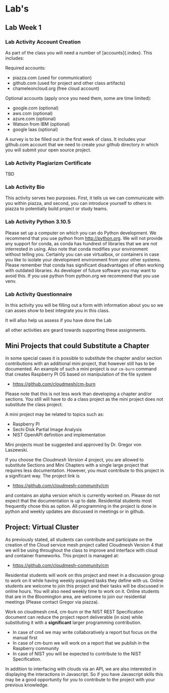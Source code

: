 # Lab's

## Lab Week 1

### Lab Activity Account Creation

As part of the class you will need a number of [accounts]{.index}. This
includes:

Required accounts:

* piazza.com (used for communication)
* github.com (used for project and other class artifacts)
* chameleoncloud.org (free cloud account)

Optional accounts (apply once you need them, some are time limited):

* google.com (optional)
* aws.com (optional)
* azure.com (optional)
* Watson from IBM (optional)
* google Iaas (optional)

A survey is to be filled out in the first week of class. It includes
your github.com account that we need to create your github directory
in which you will submit your open source project.

### Lab Activity Plagiarizm Certificate

TBD

### Lab Activity Bio

This activity serves two purposes. First, it tells us we can communicate
with you within piazza, and second, you can introduce yourself to others
in piazza to potentially build project or study teams.

### Lab Activity Python 3.10.5

Please set up a computer on which you can do Python development. We
recommend that you use python from <http://python.org>. We will not
provide any support for conda, as conda has hundrest of libraries that
we are not interrested in using. Also note that conda modifies your
environment without telling you. Certainly you can use virtualbox, or
containers in case you like to isolate your development environment from
your other systems. Please remember that conda has significant
disadvantages of often working with outdated libraries. As developer of
future software you may want to avoid this. If you use python from
python.org we recommend that you use venv.

### Lab Activity Questionnaire

In this activity you will be filling out a form with information about
you so we can asses show to best integrate you in this class.

It will allso help us assess if you have done the Lab

all other activities are geard
towards supporting these assignments.

## Mini Projects that could Substitute a Chapter

In some special cases it is possible to substitute the chapter and/or
section contributions with an additional mini project, that however
still has to be documented. An example of such a mini project is our
`cm-burn` command that creates Raspberry PI OS based on
manipulation of the file system

* <https://github.com/cloudmesh/cm-burn>

Please note that this is not less work than developing a chapter
and/or sections. You still will have to do a class project as the mini
project does not substitute the class project.

A mini project may be related to topics such as:

* Raspberry PI
* Sechi Disk Partial Image Analysis
* NIST OpenAPI definition and implementation

Mini projects must be suggested and approved by Dr. Gregor von Laszewski.

If you choose the *Cloudmesh Version 4* project, you are allowed to
substitute Sections and Mini Chapters with a single large project that
requires less documentation. However, you must contribute to this
project in a significant way. The project link is

* <https://github.com/cloudmesh-community/cm>

and contains an alpha version which is currently worked on. Please do
not expect that the documentation is up to date. Residential students
most frequently chose this as option. All programming in the project
is done in python and weekly updates are discussed in meetings or in
github.

## Project: Virtual Cluster

As previously stated, all students can contribute and participate on
the creation of the Cloud service mesh project called Cloudmesh
Version 4 that we will be using throughout the class to improve and
interface with cloud and container frameworks.  This project is
managed at:

* <https://github.com/cloudmesh-community/cm>

Residential students will work on this project and meet in a
discussion group to work on it while having weekly assigned tasks they
define with us. Online students are welcome to join this project and
their tasks will be discussed in online hours. You will also need
weekly time to work on it.  Online students that are in the
Bloomington area, are welcome to join our residential meetings (Please
contact Gregor via piazza).

Work on cloudmesh cm4, cm-burn or the NIST REST Specification document
can reduce the project report deliverable (in size) while substituting
it with a **significant** larger programming contribution.

* In case of cm4 we may write collaboratively a report but focus on
  the manual first
* In case of cm-burn we will work on a report that we publish in the
  Raspberry community
* In case of NIST you will be expected to contribute to the NIST
  Specification.

In addition to interfacing with clouds via an API, we are also
interested in displaying the interactions in Javascript. So if you have
Javascript skills this may be a good opportunity for you to contribute
to the project with your previous knowledge.
